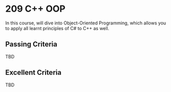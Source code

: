 # 209 C++ OOP

In this course, will dive into Object-Oriented Programming, which allows you to apply all learnt principles of C# to C++ as well.

## Passing Criteria
TBD

## Excellent Criteria
TBD